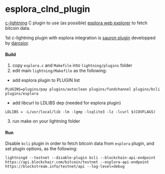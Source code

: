# esplora_clnd_plugin
[c-lightning](https://github.com/ElementsProject/lightning) C plugin to use (as possible) [esplora web explorer](https://blockstream.info) to fetch bitcoin data.

1st c-lightning plugin with esplora integration is [sauron plugin](https://github.com/lightningd/plugins/tree/master/sauron) developped by [darosior](https://github.com/darosior).

#### Build

1. copy `esplora.c` and `Makefile` into `lightning/plugins` folder
2. edit main `lightning/Makefile` as the following:
- add esplora plugin to PLUGIN list
```
PLUGINS=plugins/pay plugins/autoclean plugins/fundchannel plugins/bcli plugins/esplora
```
- add libcurl to LDLIBS dep (needed for esplora plugin)
```
LDLIBS = -L/usr/local/lib -lm -lgmp -lsqlite3 -lz -lcurl $(COVFLAGS)
```
3. run make on your lightning folder

#### Run
Disable `bcli` plugin in order to fetch bitcoin data from `esplora` plugin, and set plugin options, as the following:
```
lightningd --testnet --disable-plugin bcli --blockchain-api-endpoint https://api.blockchair.com/bitcoin/testnet --esplora-api-endpoint https://blockstream.info/testnet/api --log-level=debug
```
